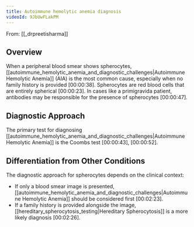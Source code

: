 ```yaml
---
title: Autoimmune hemolytic anemia diagnosis
videoId: 9JbUwFLakPM
---
```


From: [[_drpreetisharma]] <br/> 

## Overview
When a peripheral blood smear shows spherocytes, [[autoimmune_hemolytic_anemia_and_diagnostic_challenges|Autoimmune Hemolytic Anemia]] (AIA) is the most common cause, especially when no family history is provided <a class="yt-timestamp" data-t="00:00:38">[00:00:38]</a>. Spherocytes are red blood cells that are entirely spherical <a class="yt-timestamp" data-t="00:00:23">[00:00:23]</a>. In cases like a primigravida patient, antibodies may be responsible for the presence of spherocytes <a class="yt-timestamp" data-t="00:00:47">[00:00:47]</a>.

## Diagnostic Approach
The primary test for diagnosing [[autoimmune_hemolytic_anemia_and_diagnostic_challenges|Autoimmune Hemolytic Anemia]] is the Coombs test <a class="yt-timestamp" data-t="00:00:43">[00:00:43]</a>, <a class="yt-timestamp" data-t="00:00:52">[00:00:52]</a>.

## Differentiation from Other Conditions
The diagnostic approach for spherocytes depends on the clinical context:
*   If only a blood smear image is presented, [[autoimmune_hemolytic_anemia_and_diagnostic_challenges|Autoimmune Hemolytic Anemia]] should be considered first <a class="yt-timestamp" data-t="00:02:23">[00:02:23]</a>.
*   If a family history is provided alongside the image, [[hereditary_spherocytosis_testing|Hereditary Spherocytosis]] is a more likely diagnosis <a class="yt-timestamp" data-t="00:02:26">[00:02:26]</a>.